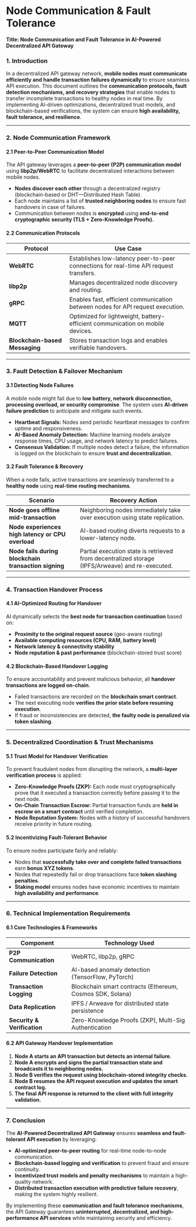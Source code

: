 # Node Communication & Fault Tolerance

**Title: Node Communication and Fault Tolerance in AI-Powered Decentralized API Gateway**

### **1. Introduction**

In a decentralized API gateway network, **mobile nodes must communicate efficiently and handle transaction failures dynamically** to ensure seamless API execution. This document outlines the **communication protocols, fault detection mechanisms, and recovery strategies** that enable nodes to transfer incomplete transactions to healthy nodes in real time. By implementing AI-driven optimizations, decentralized trust models, and blockchain-based verifications, the system can ensure **high availability, fault tolerance, and resilience**.

***

### **2. Node Communication Framework**

#### **2.1 Peer-to-Peer Communication Model**

The API gateway leverages a **peer-to-peer (P2P) communication model** using **libp2p/WebRTC** to facilitate decentralized interactions between mobile nodes.

* **Nodes discover each other** through a decentralized registry (blockchain-based or DHT—Distributed Hash Table).
* Each node maintains a list of **trusted neighboring nodes** to ensure fast handovers in case of failures.
* Communication between nodes is **encrypted** using **end-to-end cryptographic security (TLS + Zero-Knowledge Proofs).**

#### **2.2 Communication Protocols**

| **Protocol**                   | **Use Case**                                                                          |
| ------------------------------ | ------------------------------------------------------------------------------------- |
| **WebRTC**                     | Establishes low-latency peer-to-peer connections for real-time API request transfers. |
| **libp2p**                     | Manages decentralized node discovery and routing.                                     |
| **gRPC**                       | Enables fast, efficient communication between nodes for API request execution.        |
| **MQTT**                       | Optimized for lightweight, battery-efficient communication on mobile devices.         |
| **Blockchain-based Messaging** | Stores transaction logs and enables verifiable handovers.                             |

***

### **3. Fault Detection & Failover Mechanism**

#### **3.1 Detecting Node Failures**

A mobile node might fail due to **low battery, network disconnection, processing overload, or security compromise**. The system uses **AI-driven failure prediction** to anticipate and mitigate such events.

* **Heartbeat Signals:** Nodes send periodic heartbeat messages to confirm uptime and responsiveness.
* **AI-Based Anomaly Detection:** Machine learning models analyze response times, CPU usage, and network latency to predict failures.
* **Consensus Validation:** If multiple nodes detect a failure, the information is logged on the blockchain to ensure **trust and decentralization**.

#### **3.2 Fault Tolerance & Recovery**

When a node fails, active transactions are seamlessly transferred to a **healthy node** using **real-time routing mechanisms**.

| **Scenario**                                         | **Recovery Action**                                                                             |
| ---------------------------------------------------- | ----------------------------------------------------------------------------------------------- |
| **Node goes offline mid-transaction**                | Neighboring nodes immediately take over execution using state replication.                      |
| **Node experiences high latency or CPU overload**    | AI-based routing diverts requests to a lower-latency node.                                      |
| **Node fails during blockchain transaction signing** | Partial execution state is retrieved from decentralized storage (IPFS/Arweave) and re-executed. |

***

### **4. Transaction Handover Process**

#### **4.1 AI-Optimized Routing for Handover**

AI dynamically selects the **best node for transaction continuation** based on:

* **Proximity to the original request source** (geo-aware routing)
* **Available computing resources (CPU, RAM, battery level)**
* **Network latency & connectivity stability**
* **Node reputation & past performance** (blockchain-stored trust score)

#### **4.2 Blockchain-Based Handover Logging**

To ensure accountability and prevent malicious behavior, all **handover transactions are logged on-chain**.

* Failed transactions are recorded on the **blockchain smart contract**.
* The next executing node **verifies the prior state before resuming execution**.
* If fraud or inconsistencies are detected, **the faulty node is penalized via token slashing**.

***

### **5. Decentralized Coordination & Trust Mechanisms**

#### **5.1 Trust Model for Handover Verification**

To prevent fraudulent nodes from disrupting the network, a **multi-layer verification process** is applied:

* **Zero-Knowledge Proofs (ZKP):** Each node must cryptographically prove that it executed a transaction correctly before passing it to the next node.
* **On-Chain Transaction Escrow:** Partial transaction funds are **held in escrow on a smart contract** until verified completion.
* **Node Reputation System:** Nodes with a history of successful handovers receive priority in future routing.

#### **5.2 Incentivizing Fault-Tolerant Behavior**

To ensure nodes participate fairly and reliably:

* Nodes that **successfully take over and complete failed transactions** earn **bonus XYZ tokens**.
* Nodes that repeatedly fail or drop transactions face **token slashing penalties**.
* **Staking model** ensures nodes have economic incentives to maintain **high availability and performance**.

***

### **6. Technical Implementation Requirements**

#### **6.1 Core Technologies & Frameworks**

| **Component**               | **Technology Used**                                       |
| --------------------------- | --------------------------------------------------------- |
| **P2P Communication**       | WebRTC, libp2p, gRPC                                      |
| **Failure Detection**       | AI-based anomaly detection (TensorFlow, PyTorch)          |
| **Transaction Logging**     | Blockchain smart contracts (Ethereum, Cosmos SDK, Solana) |
| **Data Replication**        | IPFS / Arweave for distributed state persistence          |
| **Security & Verification** | Zero-Knowledge Proofs (ZKP), Multi-Sig Authentication     |

#### **6.2 API Gateway Handover Implementation**

1. **Node A starts an API transaction but detects an internal failure.**
2. **Node A encrypts and signs the partial transaction state and broadcasts it to neighboring nodes.**
3. **Node B verifies the request using blockchain-stored integrity checks.**
4. **Node B resumes the API request execution and updates the smart contract log.**
5. **The final API response is returned to the client with full integrity validation.**

***

### **7. Conclusion**

The **AI-Powered Decentralized API Gateway** ensures **seamless and fault-tolerant API execution** by leveraging:

* **AI-optimized peer-to-peer routing** for real-time node-to-node communication.
* **Blockchain-based logging and verification** to prevent fraud and ensure continuity.
* **Incentivized trust models and penalty mechanisms** to maintain a high-quality network.
* **Distributed transaction execution with predictive failure recovery**, making the system highly resilient.

By implementing these **communication and fault tolerance mechanisms**, the API Gateway guarantees **uninterrupted, decentralized, and high-performance API services** while maintaining security and efficiency.
